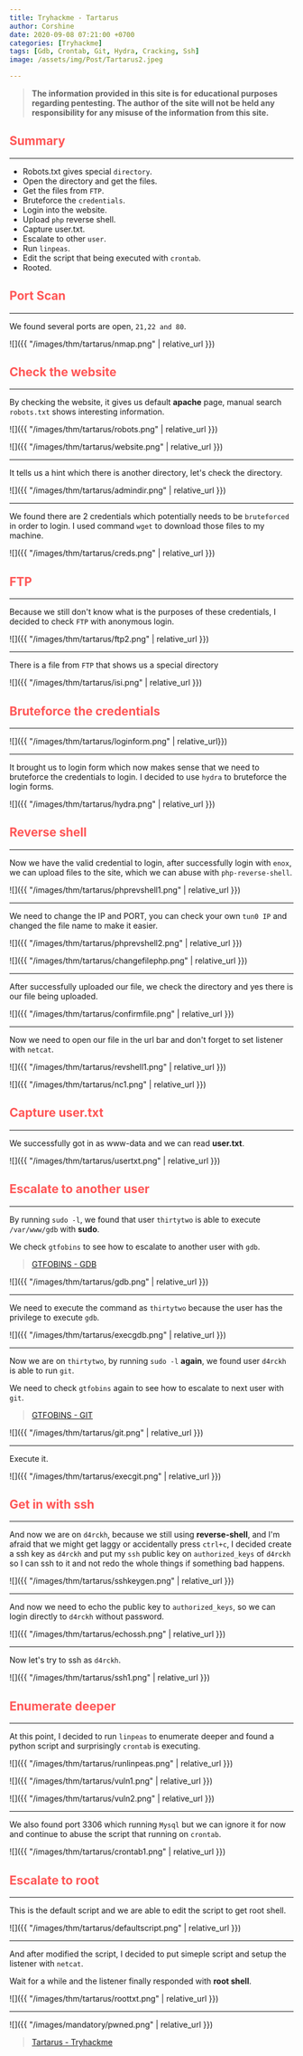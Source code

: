 ```yaml
---
title: Tryhackme - Tartarus
author: Corshine
date: 2020-09-08 07:21:00 +0700
categories: [Tryhackme]
tags: [Gdb, Crontab, Git, Hydra, Cracking, Ssh]
image: /assets/img/Post/Tartarus2.jpeg

---
```


>   **The information provided in this site is for educational purposes regarding pentesting. The author of the site will not be held any responsibility for any misuse of the information from this site.**

## **<span style='color:#ff5555'>Summary</span>**
***
- Robots.txt gives special `directory`.
- Open the directory and get the files.
- Get the files from `FTP`.
- Bruteforce the `credentials`.
- Login into the website.
- Upload `php` reverse shell.
- Capture user.txt.
- Escalate to other `user`.
- Run `linpeas`.
- Edit the script that being executed with `crontab`.
- Rooted.

## **<span style='color:#ff5555'>Port Scan</span>**
***

We found several ports are open, `21,22 and 80`.

![]({{ "/images/thm/tartarus/nmap.png" | relative_url }})


## **<span style='color:#ff5555'>Check the website</span>**
***


By checking the website, it gives us default **apache** page, manual search `robots.txt` shows interesting information.

![]({{ "/images/thm/tartarus/robots.png" | relative_url }})

![]({{ "/images/thm/tartarus/website.png" | relative_url }})

***

It tells us a hint which there is another directory, let's check the directory.

![]({{ "/images/thm/tartarus/admindir.png" | relative_url }})

***

We found there are 2 credentials which potentially needs to be `bruteforced` in order to login.
I used command `wget` to download those files to my machine.

![]({{ "/images/thm/tartarus/creds.png" | relative_url }})

## **<span style='color:#ff5555'>FTP</span>**
***

Because we still don't know what is the purposes of these credentials, I decided to check `FTP` with anonymous login.

![]({{ "/images/thm/tartarus/ftp2.png" | relative_url }})

***

There is a file from `FTP` that shows us a special directory

![]({{ "/images/thm/tartarus/isi.png" | relative_url }})

## **<span style='color:#ff5555'>Bruteforce the credentials</span>**
***

![]({{ "/images/thm/tartarus/loginform.png" | relative_url}})

***

It brought us to login form which now makes sense that we need to bruteforce the credentials to login.
I decided to use `hydra` to bruteforce the login forms.

![]({{ "/images/thm/tartarus/hydra.png" | relative_url }})

## **<span style='color:#ff5555'>Reverse shell</span>**
***

Now we have the valid credential to login, after successfully login with `enox`, we can upload files to the site, which we can abuse with `php-reverse-shell`.

![]({{ "/images/thm/tartarus/phprevshell1.png" | relative_url }})

***

We need to change the IP and PORT, you can check your own `tun0 IP` and changed the file name to make it easier.

![]({{ "/images/thm/tartarus/phprevshell2.png" | relative_url }})

![]({{ "/images/thm/tartarus/changefilephp.png" | relative_url }})

***

After successfully uploaded our file, we check the directory and yes there is our file being uploaded.

![]({{ "/images/thm/tartarus/confirmfile.png" | relative_url }})

***

Now we need to open our file in the url bar and don't forget to set listener with `netcat`.

![]({{ "/images/thm/tartarus/revshell1.png" | relative_url }})

![]({{ "/images/thm/tartarus/nc1.png" | relative_url }})

## **<span style='color:#ff5555'>Capture user.txt</span>**
***

We successfully got in as www-data and we can read **user.txt**.

![]({{ "/images/thm/tartarus/usertxt.png" | relative_url }})

## **<span style='color:#ff5555'>Escalate to another user</span>**
***

By running `sudo -l`, we found that user `thirtytwo` is able to execute `/var/www/gdb` with **sudo**.

We check `gtfobins` to see how to escalate to another user with `gdb`.

> [GTFOBINS - GDB](https://gtfobins.github.io/gtfobins/gdb/)


![]({{ "/images/thm/tartarus/gdb.png" | relative_url }})

***

We need to execute the command as `thirtytwo` because the user has the privilege to execute `gdb`.

![]({{ "/images/thm/tartarus/execgdb.png" | relative_url }})

***

Now we are on `thirtytwo`, by running `sudo -l` **again**, we found user `d4rckh` is able to run `git`.

We need to check `gtfobins` again to see how to escalate to next user with `git`.

> [GTFOBINS - GIT](https://gtfobins.github.io/gtfobins/git/)

![]({{ "/images/thm/tartarus/git.png" | relative_url }})

***

Execute it.

![]({{ "/images/thm/tartarus/execgit.png" | relative_url }})

## **<span style='color:#ff5555'>Get in with ssh</span>**
***

And now we are on `d4rckh`, because we still using **reverse-shell**, and I'm afraid that we might get laggy or accidentally press `ctrl+c`, I decided create a ssh key as `d4rckh` and put my `ssh` public key on `authorized_keys` of `d4rckh` so I can ssh to it and not redo the whole things if something bad happens.

![]({{ "/images/thm/tartarus/sshkeygen.png" | relative_url }})

***

And now we need to echo the public key to `authorized_keys`, so we can login directly to `d4rckh` without password.

![]({{ "/images/thm/tartarus/echossh.png" | relative_url }})

***

Now let's try to ssh as `d4rckh`.

![]({{ "/images/thm/tartarus/ssh1.png" | relative_url }})

## **<span style='color:#ff5555'>Enumerate deeper</span>**
***

At this point, I decided to run `linpeas` to enumerate deeper and found a python script and surprisingly `crontab` is executing.

![]({{ "/images/thm/tartarus/runlinpeas.png" | relative_url }})

![]({{ "/images/thm/tartarus/vuln1.png" | relative_url }})

![]({{ "/images/thm/tartarus/vuln2.png" | relative_url }})

***

We also found port 3306 which running `Mysql` but we can ignore it for now and continue to abuse the script that running on `crontab`.

![]({{ "/images/thm/tartarus/crontab1.png" | relative_url }})

## **<span style='color:#ff5555'>Escalate to root</span>**
***

This is the default script and we are able to edit the script to get root shell.

![]({{ "/images/thm/tartarus/defaultscript.png" | relative_url }})

***

And after modified the script, I decided to put simeple script and setup the listener with `netcat`.

Wait for a while and the listener finally responded with **root shell**.

![]({{ "/images/thm/tartarus/roottxt.png" | relative_url }})

***

![]({{ "/images/mandatory/pwned.png" | relative_url }})


> [Tartarus - Tryhackme](https://tryhackme.com/room/tartarus)

